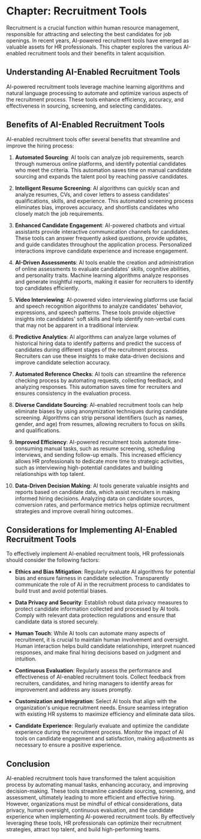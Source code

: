 Chapter: Recruitment Tools
==========================

Recruitment is a crucial function within human resource management, responsible for attracting and selecting the best candidates for job openings. In recent years, AI-powered recruitment tools have emerged as valuable assets for HR professionals. This chapter explores the various AI-enabled recruitment tools and their benefits in talent acquisition.

Understanding AI-Enabled Recruitment Tools
------------------------------------------

AI-powered recruitment tools leverage machine learning algorithms and natural language processing to automate and optimize various aspects of the recruitment process. These tools enhance efficiency, accuracy, and effectiveness in sourcing, screening, and selecting candidates.

Benefits of AI-Enabled Recruitment Tools
----------------------------------------

AI-enabled recruitment tools offer several benefits that streamline and improve the hiring process:

1. **Automated Sourcing**: AI tools can analyze job requirements, search through numerous online platforms, and identify potential candidates who meet the criteria. This automation saves time on manual candidate sourcing and expands the talent pool by reaching passive candidates.

2. **Intelligent Resume Screening**: AI algorithms can quickly scan and analyze resumes, CVs, and cover letters to assess candidates' qualifications, skills, and experience. This automated screening process eliminates bias, improves accuracy, and shortlists candidates who closely match the job requirements.

3. **Enhanced Candidate Engagement**: AI-powered chatbots and virtual assistants provide interactive communication channels for candidates. These tools can answer frequently asked questions, provide updates, and guide candidates throughout the application process. Personalized interactions improve candidate experience and increase engagement.

4. **AI-Driven Assessments**: AI tools enable the creation and administration of online assessments to evaluate candidates' skills, cognitive abilities, and personality traits. Machine learning algorithms analyze responses and generate insightful reports, making it easier for recruiters to identify top candidates efficiently.

5. **Video Interviewing**: AI-powered video interviewing platforms use facial and speech recognition algorithms to analyze candidates' behavior, expressions, and speech patterns. These tools provide objective insights into candidates' soft skills and help identify non-verbal cues that may not be apparent in a traditional interview.

6. **Predictive Analytics**: AI algorithms can analyze large volumes of historical hiring data to identify patterns and predict the success of candidates during different stages of the recruitment process. Recruiters can use these insights to make data-driven decisions and improve candidate selection accuracy.

7. **Automated Reference Checks**: AI tools can streamline the reference checking process by automating requests, collecting feedback, and analyzing responses. This automation saves time for recruiters and ensures consistency in the evaluation process.

8. **Diverse Candidate Sourcing**: AI-enabled recruitment tools can help eliminate biases by using anonymization techniques during candidate screening. Algorithms can strip personal identifiers (such as names, gender, and age) from resumes, allowing recruiters to focus on skills and qualifications.

9. **Improved Efficiency**: AI-powered recruitment tools automate time-consuming manual tasks, such as resume screening, scheduling interviews, and sending follow-up emails. This increased efficiency allows HR professionals to dedicate more time to strategic activities, such as interviewing high-potential candidates and building relationships with top talent.

10. **Data-Driven Decision Making**: AI tools generate valuable insights and reports based on candidate data, which assist recruiters in making informed hiring decisions. Analyzing data on candidate sources, conversion rates, and performance metrics helps optimize recruitment strategies and improve overall hiring outcomes.

Considerations for Implementing AI-Enabled Recruitment Tools
------------------------------------------------------------

To effectively implement AI-enabled recruitment tools, HR professionals should consider the following factors:

* **Ethics and Bias Mitigation**: Regularly evaluate AI algorithms for potential bias and ensure fairness in candidate selection. Transparently communicate the role of AI in the recruitment process to candidates to build trust and avoid potential biases.

* **Data Privacy and Security**: Establish robust data privacy measures to protect candidate information collected and processed by AI tools. Comply with relevant data protection regulations and ensure that candidate data is stored securely.

* **Human Touch**: While AI tools can automate many aspects of recruitment, it is crucial to maintain human involvement and oversight. Human interaction helps build candidate relationships, interpret nuanced responses, and make final hiring decisions based on judgment and intuition.

* **Continuous Evaluation**: Regularly assess the performance and effectiveness of AI-enabled recruitment tools. Collect feedback from recruiters, candidates, and hiring managers to identify areas for improvement and address any issues promptly.

* **Customization and Integration**: Select AI tools that align with the organization's unique recruitment needs. Ensure seamless integration with existing HR systems to maximize efficiency and eliminate data silos.

* **Candidate Experience**: Regularly evaluate and optimize the candidate experience during the recruitment process. Monitor the impact of AI tools on candidate engagement and satisfaction, making adjustments as necessary to ensure a positive experience.

Conclusion
----------

AI-enabled recruitment tools have transformed the talent acquisition process by automating manual tasks, enhancing accuracy, and improving decision-making. These tools streamline candidate sourcing, screening, and assessment, ultimately leading to more efficient and effective hiring. However, organizations must be mindful of ethical considerations, data privacy, human oversight, continuous evaluation, and the candidate experience when implementing AI-powered recruitment tools. By effectively leveraging these tools, HR professionals can optimize their recruitment strategies, attract top talent, and build high-performing teams.
